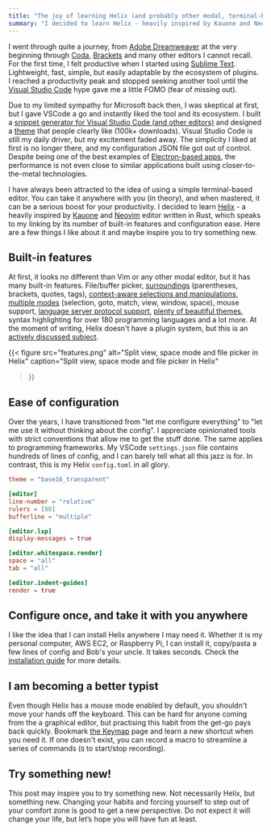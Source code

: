 ```yaml
---
title: "The joy of learning Helix (and probably other modal, terminal-based editors)"
summary: "I decided to learn Helix - heavily inspired by Kauone and Neovim editor written in Rust, which speaks to my linking by its number of built-in features and configuration ease."
---
```


I went through quite a journey, from [Adobe Dreamweaver](https://www.adobe.com/uk/products/dreamweaver.html) at the very beginning through [Coda](https://panic.com/coda/), [Brackets](https://brackets.io) and many other editors I cannot recall. For the first time, I felt productive when I started using [Sublime Text](https://www.sublimetext.com). Lightweight, fast, simple, but easily adaptable by the ecosystem of plugins. I reached a productivity peak and stopped seeking another tool until the [Visual Studio Code](https://code.visualstudio.com) hype gave me a little FOMO (fear of missing out).

Due to my limited sympathy for Microsoft back then, I was skeptical at first, but I gave VSCode a go and instantly liked the tool and its ecosystem. I built a [snippet generator for Visual Studio Code (and other editors)](https://snippet-generator.app) and designed a [theme](https://marketplace.visualstudio.com/items?itemName=pawelgrzybek.gatito-theme) that people clearly like (100k+ downloads). Visual Studio Code is still my daily driver, but my excitement faded away. The simplicity I liked at first is no longer there, and my configuration JSON file got out of control. Despite being one of the best examples of [Electron-based apps](https://www.electronjs.org/apps), the performance is not even close to similar applications built using closer-to-the-metal technologies.

I have always been attracted to the idea of using a simple terminal-based editor. You can take it anywhere with you (in theory), and when mastered, it can be a serious boost for your productivity. I decided to learn [Helix](https://helix-editor.com) - a heavily inspired by [Kauone](http://kakoune.org) and [Neovim](https://neovim.io) editor written in Rust, which speaks to my linking by its number of built-in features and configuration ease. Here are a few things I like about it and maybe inspire you to try something new.

## Built-in features

At first, it looks no different than Vim or any other modal editor, but it has many built-in features. File/buffer picker, [surroundings](https://docs.helix-editor.com/usage.html#surround) (parentheses, brackets, quotes, tags), [context-aware selections and manipulations](https://docs.helix-editor.com/usage.html#navigating-using-tree-sitter-textobjects), [multiple modes](https://docs.helix-editor.com/keymap.html#minor-modes) (selection, goto, match, view, window, space), mouse support, [language server protocol support](https://docs.helix-editor.com/lang-support.html), [plenty of beautiful themes](https://github.com/helix-editor/helix/wiki/Themes), syntax highlighting for over 180 programming languages and a lot more. At the moment of writing, Helix doesn't have a plugin system, but this is an [actively discussed subject](https://github.com/helix-editor/helix/discussions/3806).


{{< figure
  src="features.png"
  alt="Split view, space mode and file picker in Helix"
  caption="Split view, space mode and file picker in Helix"
>}}

## Ease of configuration

Over the years, I have transitioned from "let me configure everything" to "let me use it without thinking about the config". I appreciate opinionated tools with strict conventions that allow me to get the stuff done. The same applies to programming frameworks. My VSCode `settings.json` file contains hundreds of lines of config, and I can barely tell what all this jazz is for. In contrast, this is my Helix `config.toml` in all glory.

```toml
theme = "base16_transparent"

[editor]
line-number = "relative"
rulers = [80]
bufferline = "multiple"

[editor.lsp]
display-messages = true

[editor.whitespace.render]
space = "all"
tab = "all"

[editor.indent-guides]
render = true
```

## Configure once, and take it with you anywhere

I like the idea that I can install Helix anywhere I may need it. Whether it is my personal computer, AWS EC2, or Raspberry Pi, I can install it, copy/pasta a few lines of config and Bob's your uncle. It takes seconds. Check the [installation guide](https://docs.helix-editor.com/install.html) for more details.

## I am becoming a better typist

Even though Helix has a mouse mode enabled by default, you shouldn't move your hands off the keyboard. This can be hard for anyone coming from the a graphical editor, but practising this habit from the get-go pays back quickly. Bookmark [the Keymap](https://docs.helix-editor.com/keymap.html) page and learn a new shortcut when you need it. If one doesn't exist, you can record a macro to streamline a series of commands (`Q` to start/stop recording). 

## Try something new!

This post may inspire you to try something new. Not necessarily Helix, but something new. Changing your habits and forcing yourself to step out of your comfort zone is good to get a new perspective. Do not expect it will change your life, but let’s hope you will have fun at least.
